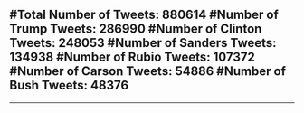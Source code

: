 #Total Number of Tweets: 880614 
#Number of Trump Tweets: 286990
#Number of Clinton Tweets: 248053
#Number of Sanders Tweets: 134938
#Number of Rubio Tweets: 107372
#Number of Carson Tweets: 54886
#Number of Bush Tweets: 48376
---
---
